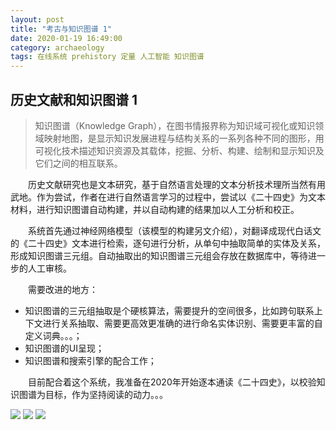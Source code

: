 ```yaml
---
layout: post
title: "考古与知识图谱 1"
date: 2020-01-19 16:49:00
category: archaeology
tags: 在线系统 prehistory 定量 人工智能 知识图谱
---
```


## 历史文献和知识图谱 1

> 知识图谱（Knowledge Graph），在图书情报界称为知识域可视化或知识领域映射地图，是显示知识发展进程与结构关系的一系列各种不同的图形，用可视化技术描述知识资源及其载体，挖掘、分析、构建、绘制和显示知识及它们之间的相互联系。

  
&emsp;&emsp;历史文献研究也是文本研究，基于自然语言处理的文本分析技术理所当然有用武地。作为尝试，作者在进行自然语言学习的过程中，尝试以《二十四史》为文本材料，进行知识图谱自动构建，并以自动构建的结果加以人工分析和校正。

&emsp;&emsp;系统首先通过神经网络模型（该模型的构建另文介绍），对翻译成现代白话文的《二十四史》文本进行检索，逐句进行分析，从单句中抽取简单的实体及关系，形成知识图谱三元组。自动抽取出的知识图谱三元组会存放在数据库中，等待进一步的人工审核。

&emsp;&emsp;需要改进的地方：
* 知识图谱的三元组抽取是个硬核算法，需要提升的空间很多，比如跨句联系上下文进行关系抽取、需要更高效更准确的进行命名实体识别、需要更丰富的自定义词典。。。；
* 知识图谱的UI呈现；
* 知识图谱和搜索引擎的配合工作；

&emsp;&emsp;目前配合着这个系统，我准备在2020年开始逐本通读《二十四史》，以校验知识图谱为目标，作为坚持阅读的动力。。。


<img style="align: center;" src="https://caimmy.github.io/img/202001/kn_sel1.jpg">


<img style="align: center;" src="https://caimmy.github.io/img/202001/kn_sel2.jpg">

<img style="align: center;" src="https://caimmy.github.io/img/202001/kn_sel3.jpg">